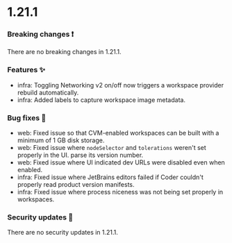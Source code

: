 # 1.21.1

### Breaking changes ❗

There are no breaking changes in 1.21.1.

### Features ✨

- infra: Toggling Networking v2 on/off now triggers a workspace provider rebuild
  automatically.
- infra: Added labels to capture workspace image metadata.

### Bug fixes 🐛

- web: Fixed issue so that CVM-enabled workspaces can be built with a minimum of
  1 GB disk storage.
- web: Fixed issue where `nodeSelector` and `tolerations` weren't set properly
  in the UI. parse its version number.
- web: Fixed issue where UI indicated dev URLs were disabled even when enabled.
- infra: Fixed issue where JetBrains editors failed if Coder couldn't properly
  read product version manifests.
- infra: Fixed issue where process niceness was not being set properly in
  workspaces.

### Security updates 🔐

There are no security updates in 1.21.1.
